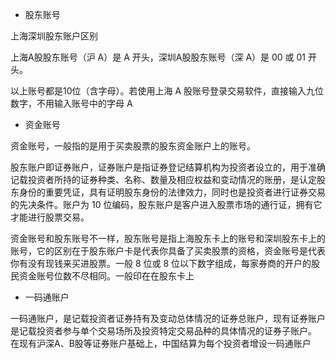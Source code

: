 - 股东账号

上海深圳股东账户区别

上海A股股东账号（沪 A）是 A 开头，深圳A股股东账号（深 A）是 00 或 01 开头。

以上账号都是10位（含字母）。若使用上海 A 股账号登录交易软件，直接输入九位数字，不用输入账号中的字母 A

- 资金账号

资金账号，一般指的是用于买卖股票的股东资金账户上的账号。

股东账户即证券账户，证券账户是指证券登记结算机构为投资者设立的，用于准确记载投资者所持的证券种类、名称、数量及相应权益和变动情况的账册，是认定股东身份的重要凭证，具有证明股东身份的法律效力，同时也是投资者进行证券交易的先决条件。账户为 10 位编码，股东账户是客户进入股票市场的通行证，拥有它才能进行股票交易。

资金账号和股东账号不一样，股东账号是指上海股东卡上的账号和深圳股东卡上的账号，它的区别在于股东账户卡是代表你具备了买卖股票的资格，资金账号是代表你有没有现钱来买进股票。一般 8 位或 8 位以下数字组成，每家券商的开户的股民资金账号位数不尽相同。一般印在在股东卡上

- 一码通账户

一码通账户，是记载投资者证券持有及变动总体情况的证券总账户，现有证券账户是记载投资者参与单个交易场所及投资特定交易品种的具体情况的证券子账户。 在现有沪深A、B股等证券账户基础上，中国结算为每个投资者增设一码通账户